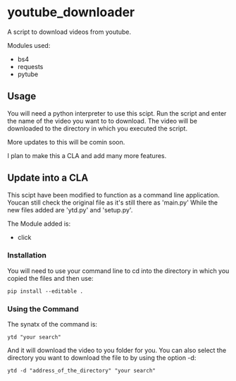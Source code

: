 # youtube_downloader

A script to download videos from youtube.

Modules used:
* bs4
* requests
* pytube

## Usage

You will need a python interpreter to use this scipt. Run the script and enter the name of the video you want to to download.
The video will be downloaded to the directory in which you executed the script.

More updates to this will be comin soon.

I plan to make this a CLA and add many more features.

## Update into a CLA

This scipt have been modified to function as a command line application. Youcan still check the original file as it's still there as 'main.py'
While the new files added are 'ytd.py' and 'setup.py'. 

The Module added is:
* click

### Installation

You will need to use your command line to cd into the directory in which you copied the files and then use:

	pip install --editable .

### Using the Command

The synatx of the command is:

    ytd "your search"

And it will download the video to you folder for you. You can also select the directory you want to download the file to by using the option -d:

    ytd -d "address_of_the_directory" "your search" 